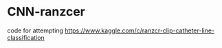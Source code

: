 # CNN-ranzcer
code for attempting https://www.kaggle.com/c/ranzcr-clip-catheter-line-classification

